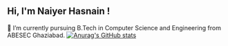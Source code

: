 ## Hi, I'm Naiyer Hasnain !
🌱 I’m currently pursuing B.Tech in Computer Science and Engineering from ABESEC Ghaziabad.
[![Anurag's GitHub stats](https://github-readme-stats.vercel.app/api?username=2021b0101158)](https://github.com/2021b0101158/github-readme-stats)
<!--
**2021b0101158/2021b0101158** is a ✨ _special_ ✨ repository because its `README.md` (this file) appears on your GitHub profile.

Here are some ideas to get you started:

- 🔭 I’m currently working on ...
- 
- 👯 I’m looking to collaborate on ...
- 🤔 I’m looking for help with ...
- 💬 Ask me about ...
- 📫 How to reach me: ...
- 😄 Pronouns: ...
- ⚡ Fun fact: ...
-->

